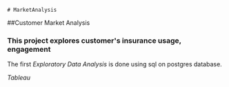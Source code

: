 	# MarketAnalysis
##Customer Market Analysis

### This project explores customer's insurance usage, engagement

The first *Exploratory Data Analysis* is done using sql on postgres database.

*Tableau*
